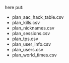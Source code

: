here put:
- plan_aac_hack_table.csv
- plan_kills.csv
- plan_nicknames.csv
- plan_sessions.csv
- plan_tps.csv
- plan_user_info.csv
- plan_users.csv
- plan_world_times.csv
